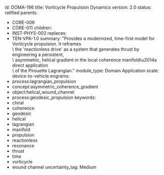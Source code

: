 id: DOMA-196
title: Vorticycle Propulsion Dynamics
version: 2.0
status: ratified
parents:
- CORE-006
- CORE-011
children:
- INST-PHYS-002
replaces:
- TEN-VPA-1.0
summary: "Provides a modernized, time-first model for Vorticycle propulsion. It reframes\
  \ the 'reactionless drive' as a system that generates thrust by engineering a persistent,\
  \ asymmetric, helical gradient in the local coherence manifold\u2014a direct application\
  \ of the Pirouette Lagrangian."
module_type: Domain Application
scale: device-to-vehicle
engrams:
- process:lagrangian_propulsion
- concept:asymmetric_coherence_gradient
- object:helical_wound_channel
- process:geodesic_propulsion
keywords:
- chiral
- coherence
- geodesic
- helical
- lagrangian
- manifold
- propulsion
- reactionless
- resonance
- thrust
- time
- vorticycle
- wound channel
uncertainty_tag: Medium